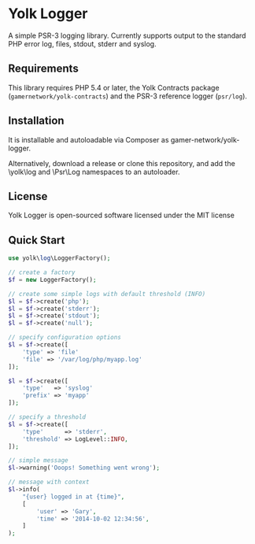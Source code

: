 
# Yolk Logger

A simple PSR-3 logging library. Currently supports output to the standard PHP error log, files, stdout, stderr and syslog.

## Requirements

This library requires PHP 5.4 or later, the Yolk Contracts package (```gamernetwork/yolk-contracts```) and the PSR-3 reference logger (```psr/log```).

## Installation

It is installable and autoloadable via Composer as gamer-network/yolk-logger.

Alternatively, download a release or clone this repository, and add the \yolk\log and \Psr\Log namespaces to an autoloader.

## License

Yolk Logger is open-sourced software licensed under the MIT license

## Quick Start

```php
use yolk\log\LoggerFactory();

// create a factory
$f = new LoggerFactory();

// create some simple logs with default threshold (INFO)
$l = $f->create('php');
$l = $f->create('stderr');
$l = $f->create('stdout');
$l = $f->create('null');

// specify configuration options
$l = $f->create([
	'type' => 'file'
	'file' => '/var/log/php/myapp.log'
]);

$l = $f->create([
	'type'   => 'syslog'
	'prefix' => 'myapp'
]);

// specify a threshold
$l = $f->create([
	'type'      => 'stderr',
	'threshold' => LogLevel::INFO,
]);

// simple message
$l->warning('Ooops! Something went wrong');

// message with context
$l->info(
	"{user} logged in at {time}",
	[
		'user' => 'Gary',
		'time' => '2014-10-02 12:34:56',
	]
);
```
